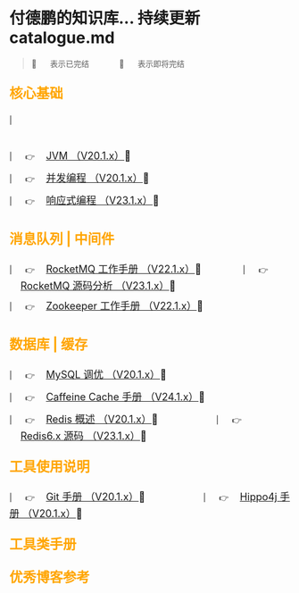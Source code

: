 # 付德鹏的知识库... 持续更新 catalogue.md

> :star2: <span style="margin-left: 20px;"/> 表示已完结  <span style="margin-left: 50px;"/>
> :dizzy: <span style="margin-left: 20px;"/> 表示即将完结

<p style="font-size: 24px; color: orange; "><b>核心基础</b></p>

| <span style="margin-left: 20px;"/>

[//]: # (:point_right:​  <span style="margin-right: 100px; margin-left: 20px; font-size: 18px;"> [设计模式 （V20.1.x）]&#40;docs/basis/Redis.md&#41;:star2:</span>)
<br/>| <span style="margin-left: 20px;"/>
:point_right:​  <span style="margin-right: 100px; margin-left: 20px; line-height: 50px; font-size: 18px;"> [JVM （V20.1.x）](docs/basis/Redis.md):star2:</span>
<br/>| <span style="margin-left: 20px;"/>
:point_right:​  <span style="margin-right: 100px; margin-left: 20px; font-size: 18px;"> [并发编程 （V20.1.x）](docs/basis/ConcurrentProgramming.md):star2:</span>
<br/>| <span style="margin-left: 20px;"/>
:point_right:​  <span style="margin-right: 100px; margin-left: 20px; line-height: 50px; font-size: 18px;"> [响应式编程 （V23.1.x）](docs/basis/响应式编程.md):star2:</span>
<span style="margin-left: 20px;"/>


[//]: # (<p style="font-size: 24px; color: orange; "><b>框架生态</b></p>)

[//]: # ()
[//]: # (| <span style="margin-left: 20px;"/>)

[//]: # (:point_right:​  <span style="margin-right: 100px; margin-left: 20px; font-size: 18px;"> [Spring 工作手册 （V21.1.x）]&#40;docs/database/Redis.md&#41;:star2:</span>)

[//]: # (| <span style="margin-left: 20px;"/>)

[//]: # (:point_right:​  <span style="margin-right: 100px; margin-left: 20px; font-size: 18px;"> [Spring 源码分析 （V22.1.x）]&#40;docs/database/Redis.md&#41;:dizzy:</span>)

[//]: # (<br/>| <span style="margin-left: 20px;"/>)

[//]: # (:point_right:​  <span style="margin-right: 100px; margin-left: 20px; line-height: 50px; font-size: 18px;"> [SpringMVC 工作手册 （V21.1.x）]&#40;docs/database/Redis.md&#41;:star2:</span>)

[//]: # (<br/>| <span style="margin-left: 20px;"/>)

[//]: # (:point_right:​  <span style="margin-right: 100px; margin-left: 20px; font-size: 18px;"> [MyBatis 工作手册 （V21.1.x）]&#40;docs/database/Redis.md&#41;:dizzy:</span>)

[//]: # (<span style="margin-left: 20px;"/>)


<p style="font-size: 24px; color: orange; "><b>消息队列    |    中间件</b></p>

| <span style="margin-left: 20px;"/>
:point_right:​  <span style="margin-right: 70px; margin-left: 20px; font-size: 18px;"> [RocketMQ 工作手册 （V22.1.x）](docs/middleware/RocketMQNote.md):dizzy:</span>
| <span style="margin-left: 20px;"/>
:point_right:​  <span style="margin-right: 100px; margin-left: 20px; font-size: 18px;"> [RocketMQ 源码分析 （V23.1.x）](docs/middleware/RocketMQ源码Note.md):dizzy:</span>
<br/>| <span style="margin-left: 20px;"/>
:point_right:​  <span style="margin-right: 100px; margin-left: 20px; line-height: 50px; font-size: 18px;"> [Zookeeper 工作手册 （V22.1.x）](docs/middleware/ZookeeperNote.md):star2:</span>



<p style="font-size: 24px; color: orange; "><b>数据库    |    缓存</b></p>

| <span style="margin-left: 20px;"/>
:point_right:​  <span style="margin-right: 100px; margin-left: 20px; font-size: 18px;"> [MySQL 调优 （V20.1.x）](docs/database/MySQL调优Note.md):star2:</span>
<br/>| <span style="margin-left: 20px;"/>
:point_right:​  <span style="margin-right: 100px; margin-left: 20px; line-height: 50px; font-size: 18px;"> [Caffeine Cache 手册 （V24.1.x）](docs/database/CaffeineCacheNote.md):star2:</span>
<br/>| <span style="margin-left: 20px;"/>
:point_right:​  <span style="margin-right: 100px; margin-left: 20px; font-size: 18px;"> [Redis 概述 （V20.1.x）](docs/database/RedisNote.md):star2:</span>
| <span style="margin-left: 20px;"/>
:point_right:​  <span style="margin-right: 100px; margin-left: 20px; font-size: 18px;"> [Redis6.x 源码 （V23.1.x）](docs/database/Redis6.x源码Note.md):dizzy:</span>
<span style="margin-left: 20px;"/>


<p style="font-size: 24px; color: orange; "><b>工具使用说明</b></p>

| <span style="margin-left: 20px;"/>
:point_right:​  <span style="margin-right: 100px; margin-left: 20px; font-size: 18px;"> [Git 手册 （V20.1.x）](docs/tools/GitNote.md):star2:</span>
| <span style="margin-left: 20px;"/>
:point_right:​  <span style="margin-right: 100px; margin-left: 20px; font-size: 18px;"> [Hippo4j 手册 （V20.1.x）](docs/tools/Hippo4jNote.md):star2:</span>

<p style="font-size: 24px; color: orange; "><b>工具类手册</b></p>

[//]: # (| <span style="margin-left: 20px;"/>)

[//]: # (:point_right:​  <span style="margin-right: 100px; margin-left: 20px; font-size: 18px;"> [Git 手册 （V20.1.x）]&#40;ProjectDocs/DatabaseDocs/Redis.md&#41;:star2:</span>)

[//]: # (| <span style="margin-left: 20px;"/>)

[//]: # (:point_right:​  <span style="margin-right: 100px; margin-left: 20px; font-size: 18px;"> [Hippo4j 手册 （V20.1.x）]&#40;ProjectDocs/DatabaseDocs/Redis.md&#41;:star2:</span>)

<p style="font-size: 24px; color: orange; "><b>优秀博客参考</b></p>

